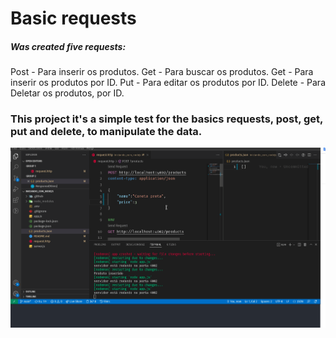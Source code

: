 # Basic requests

##### Was created five requests:

Post - Para inserir os produtos.
Get - Para buscar os produtos.
Get - Para inserir os produtos por ID.
Put - Para editar os produtos por ID.
Delete - Para Deletar os produtos, por ID.
 
### This project it's a simple test for the basics requests, post, get, put and delete, to manipulate the data.

![Example](/.github/request.gif)
